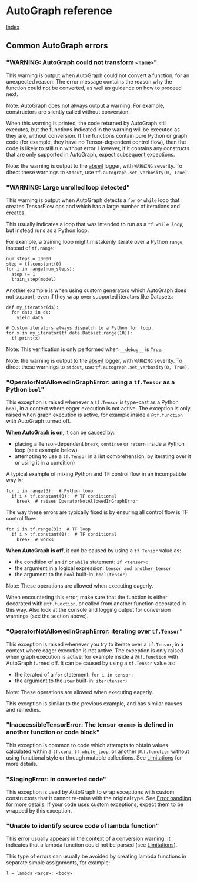 # AutoGraph reference

[Index](index.md)

## Common AutoGraph errors

### "WARNING: AutoGraph could not transform `<name>`"

This warning is output when AutoGraph could not convert a function, for an
unexpected reason. The error message contains the reason why the function could
not be converted, as well as guidance on how to proceed next.

Note: AutoGraph does not always output a warning. For example, constructors
are silently called without conversion.

When this warning is printed, the code returned by AutoGraph still executes, but
the functions indicated in the warning will be executed as they are, without
conversion. If the functions contain pure Python or graph code (for example,
they have no Tensor-dependent control flow), then the code is likely to still
run without error. However, if it contains any constructs that are only
supported in AutoGraph, expect subsequent exceptions.

Note: the warning is output to the [abseil](https://github.com/abseil/abseil-py)
logger, with `WARNING` severity. To direct these warnings to `stdout`, use
`tf.autograph.set_verbosity(0, True)`.

### "WARNING: Large unrolled loop detected"

This warning is output when AutoGraph detects a `for` or `while` loop that
creates TensorFlow ops and which has a large number of iterations and creates.

This usually indicates a loop that was intended to run as a `tf.while_loop`, but
instead runs as a Python loop.

For example, a training loop might mistakenly iterate over a Python `range`,
instead of `tf.range`:

```
num_steps = 10000
step = tf.constant(0)
for i in range(num_steps):
  step += 1
  train_step(model)
```

Another example is when using custom generators which AutoGraph does not
support, even if they wrap over supported iterators like Datasets:

```
def my_iterator(ds):
  for data in ds:
    yield data

# Custom iterators always dispatch to a Python for loop.
for x in my_iterator(tf.data.Dataset.range(10)):
  tf.print(x)
```

Note: This verification is only performed when `__debug__` is `True`.

Note: the warning is output to the [abseil](https://github.com/abseil/abseil-py)
logger, with `WARNING` severity. To direct these warnings to `stdout`, use
`tf.autograph.set_verbosity(0, True)`.

### "OperatorNotAllowedInGraphError: using a `tf.Tensor` as a Python `bool`"

This exception is raised whenever a `tf.Tensor` is type-cast as a Python `bool`,
in a context where eager execution is not active. The exception is only raised
when graph execution is active, for example inside a `@tf.function` with
AutoGraph turned off.

**When AutoGraph is on**, it can be caused by:
  * placing a Tensor-dependent `break`, `continue` or `return` inside a Python
    loop (see example below)
  * attempting to use a `tf.Tensor` in a list comprehension, by iterating over
    it or using it in a condition)

A typical example of mixing Python and TF control flow in an incompatible way
is:

```
for i in range(3):  # Python loop
  if i > tf.constant(0):  # TF conditional
    break  # raises OperatorNotAllowedInGraphError
```

The way these errors are typically fixed is by ensuring all control flow is
TF control flow:

```
for i in tf.range(3):  # TF loop
  if i > tf.constant(0):  # TF conditional
    break  # works
```

**When AutoGraph is off**, it can be caused by using a `tf.Tensor` value as:

  * the condition of an `if` or `while` statement: `if <tensor>:`
  * the argument in a logical expression: `tensor and another_tensor`
  * the argument to the `bool` built-in: `bool(tensor)`

Note: These operations are allowed when executing eagerly.

When encountering this error, make sure that the function is either decorated
with `@tf.function`, or called from another function decorated in this way. Also
look at the console and logging output for conversion warnings (see the section
above).

### "OperatorNotAllowedInGraphError: iterating over `tf.Tensor`"

This exception is raised whenever you try to iterate over a `tf.Tensor`,
in a context where eager execution is not active. The exception is only raised
when graph execution is active, for example inside a `@tf.function` with
AutoGraph turned off. It can be caused by using a `tf.Tensor` value as:

  * the iterated of a `for` statement: `for i in tensor:`
  * the argument to the `iter` built-in: `iter(tensor)`

Note: These operations are allowed when executing eagerly.

This exception is similar to the previous example, and has similar causes and
remedies.

### "InaccessibleTensorError: The tensor `<name>` is defined in another function or code block"

This exception is common to code which attempts to obtain values calculated
within a `tf.cond`, `tf.while_loop`, or another `@tf.function` without using
functional style or through mutable collections. See
[Limitations](limitations.md) for more details.

### "StagingError: in converted code"

This exception is used by AutoGraph to wrap exceptions with custom constructors
that it cannot re-raise with the original type. See
[Error handling](error_handling.md) for more details. If your code uses custom
exceptions, expect them to be wrapped by this exception.

### "Unable to identify source code of lambda function"

This error usually appears in the context of a conversion warning. It indicates
that a lambda function could not be parsed (see [Limitations](limitations.md)).

This type of errors can usually be avoided by creating lambda functions in
separate simple assignments, for example:

```
l = lambda <args>: <body>
```
